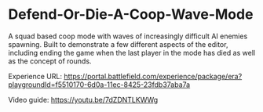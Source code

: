 # Defend-Or-Die-A-Coop-Wave-Mode
A squad based coop mode with waves of increasingly difficult AI enemies spawning.
Built to demonstrate a few different aspects of the editor, including ending the game when the last player in the mode has died as well as the concept of rounds.

Experience URL:
https://portal.battlefield.com/experience/package/era?playgroundId=f5510170-6d0a-11ec-8425-23fdb37aba7a

Video guide:
https://youtu.be/7dZDNTLKWWg
